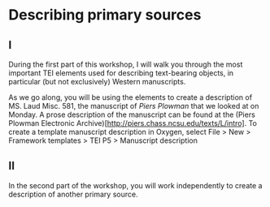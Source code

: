 # Describing primary sources

## I

During the first part of this workshop, I will walk you through the most important TEI elements used for describing text-bearing objects, in particular (but not exclusively) Western manuscripts. 

As we go along, you will be using the elements to create a description of MS. Laud Misc. 581, the manuscript of _Piers Plowman_ that we looked at on Monday. 
A prose description of the manuscript can be found at the (Piers Plowman Electronic Archive)[http://piers.chass.ncsu.edu/texts/L/intro]. 
To create a template manuscript description in Oxygen, select File > New > Framework templates > TEI P5 > Manuscript description


## II

In the second part of the workshop, you will work independently to create a description of another primary source. 
